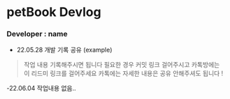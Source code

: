 # petBook Devlog

### Developer : name

- 22.05.28 개발 기록 공유 (example)

> 작업 내용 기록해주시면 됩니다
> 필요한 경우 커밋 링크 걸어주시고
> 카톡방에는 이 리드미 링크를 걸어주세요
> 카톡에는 자세한 내용은 공유 안해주셔도 됩니다 !

-22.06.04 작업내용 없음..
